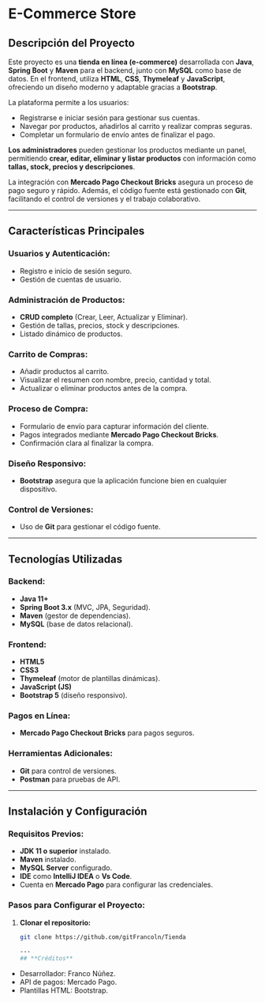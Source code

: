 # **E-Commerce Store**  

## **Descripción del Proyecto**  
Este proyecto es una **tienda en línea (e-commerce)** desarrollada con **Java**, **Spring Boot** y **Maven** para el backend, junto con **MySQL** como base de datos. En el frontend, utiliza **HTML**, **CSS**, **Thymeleaf** y **JavaScript**, ofreciendo un diseño moderno y adaptable gracias a **Bootstrap**.  

La plataforma permite a los usuarios:  
- Registrarse e iniciar sesión para gestionar sus cuentas.  
- Navegar por productos, añadirlos al carrito y realizar compras seguras.  
- Completar un formulario de envío antes de finalizar el pago.  

**Los administradores** pueden gestionar los productos mediante un panel, permitiendo **crear, editar, eliminar y listar productos** con información como **tallas, stock, precios y descripciones**.  

La integración con **Mercado Pago Checkout Bricks** asegura un proceso de pago seguro y rápido. Además, el código fuente está gestionado con **Git**, facilitando el control de versiones y el trabajo colaborativo.  

---

## **Características Principales**  

### **Usuarios y Autenticación:**  
- Registro e inicio de sesión seguro.  
- Gestión de cuentas de usuario.  

### **Administración de Productos:**  
- **CRUD completo** (Crear, Leer, Actualizar y Eliminar).  
- Gestión de tallas, precios, stock y descripciones.  
- Listado dinámico de productos.  

### **Carrito de Compras:**  
- Añadir productos al carrito.  
- Visualizar el resumen con nombre, precio, cantidad y total.  
- Actualizar o eliminar productos antes de la compra.  

### **Proceso de Compra:**  
- Formulario de envío para capturar información del cliente.  
- Pagos integrados mediante **Mercado Pago Checkout Bricks**.  
- Confirmación clara al finalizar la compra.  

### **Diseño Responsivo:**  
- **Bootstrap** asegura que la aplicación funcione bien en cualquier dispositivo.  

### **Control de Versiones:**  
- Uso de **Git** para gestionar el código fuente.  

---

## **Tecnologías Utilizadas**  

### **Backend:**  
- **Java 11+**  
- **Spring Boot 3.x** (MVC, JPA, Seguridad).  
- **Maven** (gestor de dependencias).  
- **MySQL** (base de datos relacional).  

### **Frontend:**  
- **HTML5**  
- **CSS3**  
- **Thymeleaf** (motor de plantillas dinámicas).  
- **JavaScript (JS)**  
- **Bootstrap 5** (diseño responsivo).  

### **Pagos en Línea:**  
- **Mercado Pago Checkout Bricks** para pagos seguros.  

### **Herramientas Adicionales:**  
- **Git** para control de versiones.  
- **Postman** para pruebas de API.  

---

## **Instalación y Configuración**  

### **Requisitos Previos:**  
- **JDK 11 o superior** instalado.  
- **Maven** instalado.  
- **MySQL Server** configurado.  
- **IDE** como **IntelliJ IDEA** o **Vs Code**.  
- Cuenta en **Mercado Pago** para configurar las credenciales.  

### **Pasos para Configurar el Proyecto:**  
1. **Clonar el repositorio:**  
   ```bash
   git clone https://github.com/gitFrancoln/Tienda

   ---
   ## **Créditos**
  - Desarrollador: Franco Núñez.
  - API de pagos: Mercado Pago.
  - Plantillas HTML: Bootstrap.
   
